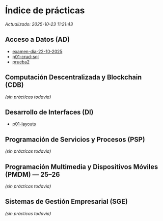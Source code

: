 <!-- Archivo generado automáticamente. Edita las prácticas en sus carpetas. -->
# Índice de prácticas

_Actualizado: 2025-10-23 11:21:43_

## Acceso a Datos (AD)

- [examen-dia-22-10-2025](01-acceso-datos//practicas/examen-dia-22-10-2025/README.md)
- [p01-crud-sql](01-acceso-datos//practicas/p01-crud-sql/README.md)
- [prueba2](01-acceso-datos//practicas/prueba2/README.md)

## Computación Descentralizada y Blockchain (CDB)

*(sin prácticas todavía)*

## Desarrollo de Interfaces (DI)

- [p01-layouts](03-desarrollo-interfaces//practicas/p01-layouts/README.md)

## Programación de Servicios y Procesos (PSP)

*(sin prácticas todavía)*

## Programación Multimedia y Dispositivos Móviles (PMDM) — 25–26

*(sin prácticas todavía)*

## Sistemas de Gestión Empresarial (SGE)

*(sin prácticas todavía)*

